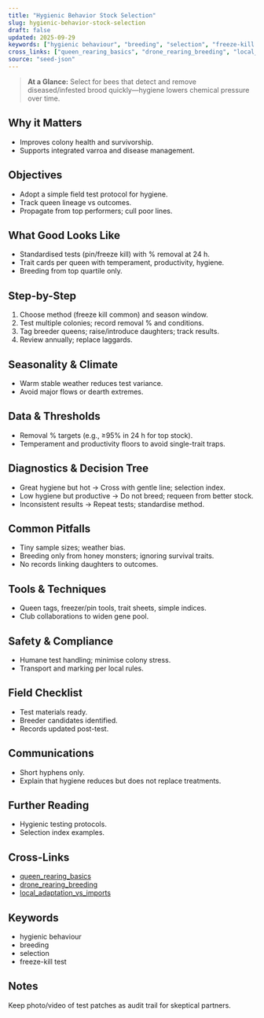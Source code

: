 ```yaml
---
title: "Hygienic Behavior Stock Selection"
slug: hygienic-behavior-stock-selection
draft: false
updated: 2025-09-29
keywords: ["hygienic behaviour", "breeding", "selection", "freeze-kill test"]
cross_links: ["queen_rearing_basics", "drone_rearing_breeding", "local_adaptation_vs_imports"]
source: "seed-json"
---
```


> **At a Glance:** Select for bees that detect and remove diseased/infested brood quickly—hygiene lowers chemical pressure over time.

## Why it Matters
- Improves colony health and survivorship.
- Supports integrated varroa and disease management.

## Objectives
- Adopt a simple field test protocol for hygiene.
- Track queen lineage vs outcomes.
- Propagate from top performers; cull poor lines.

## What Good Looks Like
- Standardised tests (pin/freeze kill) with % removal at 24 h.
- Trait cards per queen with temperament, productivity, hygiene.
- Breeding from top quartile only.

## Step-by-Step
1) Choose method (freeze kill common) and season window.
2) Test multiple colonies; record removal % and conditions.
3) Tag breeder queens; raise/introduce daughters; track results.
4) Review annually; replace laggards.

## Seasonality & Climate
- Warm stable weather reduces test variance.
- Avoid major flows or dearth extremes.

## Data & Thresholds
- Removal % targets (e.g., ≥95% in 24 h for top stock).
- Temperament and productivity floors to avoid single-trait traps.

## Diagnostics & Decision Tree
- Great hygiene but hot -> Cross with gentle line; selection index.
- Low hygiene but productive -> Do not breed; requeen from better stock.
- Inconsistent results -> Repeat tests; standardise method.

## Common Pitfalls
- Tiny sample sizes; weather bias.
- Breeding only from honey monsters; ignoring survival traits.
- No records linking daughters to outcomes.

## Tools & Techniques
- Queen tags, freezer/pin tools, trait sheets, simple indices.
- Club collaborations to widen gene pool.

## Safety & Compliance
- Humane test handling; minimise colony stress.
- Transport and marking per local rules.

## Field Checklist
- Test materials ready.
- Breeder candidates identified.
- Records updated post-test.

## Communications
- Short hyphens only.
- Explain that hygiene reduces but does not replace treatments.

## Further Reading
- Hygienic testing protocols.
- Selection index examples.

## Cross-Links
- [queen_rearing_basics](/topics/queen-rearing-basics/)
- [drone_rearing_breeding](/topics/drone-rearing-breeding/)
- [local_adaptation_vs_imports](/topics/local-adaptation-vs-imports/)

## Keywords
- hygienic behaviour
- breeding
- selection
- freeze-kill test

## Notes
Keep photo/video of test patches as audit trail for skeptical partners.
